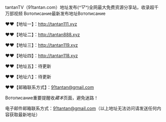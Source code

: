 

tantanTV（91tantan.com）地址发布(*^▽^*)全网最大免费资源分享站，收录超千万部视频
Вотописание最新发布地址Вотописание

❤❤【地址一】：http://tantan111.xyz

❤❤【地址二】：http://tantan888.xyz

❤❤【地址三】：http://tantan119.xyz

❤❤【地址四】：http://tantan118.xyz

❤❤【地址五】：待更新

❤❤【地址六】：待更新

❤❤【邮箱联系方式】：91tantan@gmail.com

Вотописание重要提醒收$藏本$页面，避免迷路！

电子邮件邮箱联系方式：91tantan@gmail.com（以上地址无法访问请发送任何内容获取最新地址）
